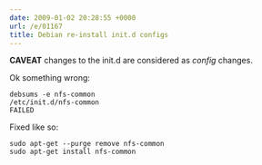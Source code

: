 ```yaml
---
date: 2009-01-02 20:28:55 +0000
url: /e/01167
title: Debian re-install init.d configs
---
```



**CAVEAT** changes to the init.d are considered as _config_ changes.

Ok something wrong:

	debsums -e nfs-common
	/etc/init.d/nfs-common                                                    FAILED

Fixed like so:

	sudo apt-get --purge remove nfs-common 
	sudo apt-get install nfs-common 
